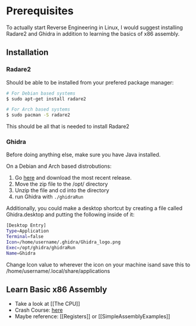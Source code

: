 # Prerequisites

To actually start Reverse Engineering in Linux, I would suggest installing Radare2 and Ghidra in addition to learning the basics of x86 assembly.

## Installation

### Radare2

Should be able to be installed from your prefered package manager:

```bash
# For Debian based systems
$ sudo apt-get install radare2

# For Arch based systems
$ sudo pacman -S radare2
```

This should be all that is needed to install Radare2

### Ghidra

Before doing anything else, make sure you have Java installed.

On a Debian and Arch based distrobutions:
1. Go <a href="https://github.com/NationalSecurityAgency/ghidra/releases">here</a> and download the most recent release.
2. Move the zip file to the /opt/ directory
3. Unzip the file and cd into the directory
4. run Ghidra with ```./ghidraRun```

Additionally, you could make a desktop shortcut by creating a file called Ghidra.desktop and putting the following inside of it:

```bash
[Desktop Entry]
Type=Application
Terminal=false
Icon=/home/username/.ghidra/Ghidra_logo.png
Exec=/opt/ghidra/ghidraRun
Name=Ghidra
```
Change Icon value to wherever the icon on your machine isand save this to /home/username/.local/share/applications

## Learn Basic x86 Assembly

- Take a look at [[The CPU]]
- Crash Course: <a href="https://www.youtube.com/watch?v=75gBFiFtAb8">here</a>
- Maybe reference: [[Registers]] or [[SimpleAssemblyExamples]]
